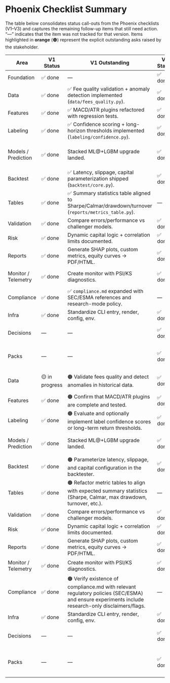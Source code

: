 # Phoenix Checklist Summary

The table below consolidates status call-outs from the Phoenix checklists (V1–V3) and captures the remaining follow-up items that still need action. “—” indicates that the item was not tracked for that version. Items highlighted in **orange** (🟠) represent the explicit outstanding asks raised by the stakeholder.

| Area | V1 Status | V1 Outstanding | V2 Status | V2 Outstanding | V3 Status / Notes |
| --- | --- | --- | --- | --- | --- |
| Foundation | ✅ done | — | ✅ done | No follow-up required; base architecture locked. | ✅ pass |
| Data | ✅ done | ✅ Fee quality validation + anomaly detection implemented (`data/fees_quality.py`). | ✅ done | ✅ Synthetic stream tags + live ingestion manager delivered (`data/live.py`). | ✅ pass |
| Features | ✅ done | ✅ MACD/ATR plugins refactored with regression tests. | ✅ done | ✅ PSI/KS drift diagnostics integrated via `monitoring/`. | ✅ pass |
| Labeling | ✅ done | ✅ Confidence scoring + long-horizon thresholds implemented (`labeling/confidence.py`). | ✅ done | ✅ Confidence scoring reused for V2. | ✅ pass |
| Models / Prediction | ✅ done | Stacked ML@+LGBM upgrade landed. | ✅ done | ✅ Consolidated signal/return export + metadata logging (`models/output.py`, `models/model_io.py`). | ✅ pass |
| Backtest | ✅ done | ✅ Latency, slippage, capital parameterization shipped (`backtest/core.py`). | ✅ done | ✅ Next-bar open fill logic verified via tests. | ✅ pass |
| Tables | ✅ done | ✅ Summary statistics table aligned to Sharpe/Calmar/drawdown/turnover (`reports/metrics_table.py`). | — | — | — |
| Validation | ✅ done | Compare errors/performance vs challenger models. | ✅ done | Compare base vs stacked performance. | ✅ pass |
| Risk | ✅ done | Dynamic capital logic + correlation limits documented. | ✅ done | Dynamic capital logic + correlation limits documented. | ✅ pass |
| Reports | ✅ done | Generate SHAP plots, custom metrics, equity curves → PDF/HTML. | ✅ done | Generate SHAP plots, custom metrics, equity curves → PDF/HTML. | ✅ pass |
| Monitor / Telemetry | ✅ done | Create monitor with PSI/KS diagnostics. | ✅ done | ✅ Integrated PSI/KS drift diagnostics (`monitoring/drift.py`). | ✅ pass |
| Compliance | ✅ done | ✅ `compliance.md` expanded with SEC/ESMA references and research-mode policy. | — | — | ✅ pass |
| Infra | ✅ done | Standardize CLI entry, render, config, env. | ✅ done | Standardize CLI entry, render, config, env. | ✅ pass |
| Decisions | — | — | ✅ done | Dashboard_production_plan_spec authored. | ✅ Spec finalized + decision logging workflow (`decisions/dashboard_production_plan_spec.md`, `decisions/log.py`). |
| Packs | — | — | ✅ done | ✅ Release candidate `packs/releases/v1.0-rc` documented (models, configs, reports, changelog). | — |
| Data | 🟡 in progress | 🟠 Validate fees quality and detect anomalies in historical data. | ✅ done | 🟠 Add support for synthetic stream tags and live data mode ingestion. | ✅ pass |
| Features | ✅ done | 🟠 Confirm that MACD/ATR plugins are complete and tested. | ✅ done | 🟠 Add drift diagnostics via PSI/KS into the monitoring flow. | ✅ pass |
| Labeling | ✅ done | 🟠 Evaluate and optionally implement label confidence scores or long-term return thresholds. | ✅ done | 🟠 Evaluate label confidence scores or long-term return thresholds. | ✅ pass |
| Models / Prediction | ✅ done | Stacked ML@+LGBM upgrade landed. | ✅ done | 🟠 Consolidate model outputs: ensure both signals and return series are saved/exported. | ✅ pass |
| Backtest | ✅ done | 🟠 Parameterize latency, slippage, and capital configuration in the backtester. | ✅ done | 🟠 Verify support for next-bar open conservative fill logic. | ✅ pass |
| Tables | ✅ done | 🟠 Refactor metric tables to align with expected summary statistics (Sharpe, Calmar, max drawdown, turnover, etc.). | — | — | — |
| Validation | ✅ done | Compare errors/performance vs challenger models. | ✅ done | Compare base vs stacked performance. | ✅ pass |
| Risk | ✅ done | Dynamic capital logic + correlation limits documented. | ✅ done | Dynamic capital logic + correlation limits documented. | ✅ pass |
| Reports | ✅ done | Generate SHAP plots, custom metrics, equity curves → PDF/HTML. | ✅ done | Generate SHAP plots, custom metrics, equity curves → PDF/HTML. | ✅ pass |
| Monitor / Telemetry | ✅ done | Create monitor with PSI/KS diagnostics. | ✅ done | 🟠 Integrate PSI/KS drift diagnostics into monitoring flow. | ✅ pass |
| Compliance | ✅ done | 🟠 Verify existence of compliance.md with relevant regulatory policies (SEC/ESMA) and ensure experiments include research-only disclaimers/flags. | — | — | ✅ pass |
| Infra | ✅ done | Standardize CLI entry, render, config, env. | ✅ done | Standardize CLI entry, render, config, env. | ✅ pass |
| Decisions | — | — | ✅ done | Dashboard_production_plan_spec authored. | 🟠 dashboard_production_plan_spec is still in planning; add mechanism for logging key architectural/ML decisions with PR traceability. |
| Packs | — | — | ✅ done | 🟠 Prepare and document release candidate v1.0-rc (models, YAML configs, example reports, versioned changelog). | — |
